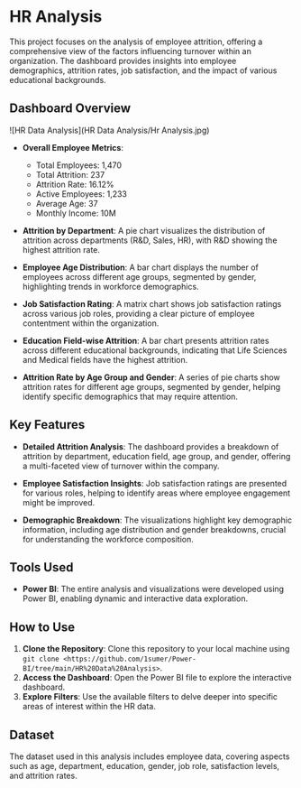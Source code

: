 # HR Analysis

This project focuses on the analysis of employee attrition, offering a comprehensive view of the factors influencing turnover within an organization. The dashboard provides insights into employee demographics, attrition rates, job satisfaction, and the impact of various educational backgrounds.

## Dashboard Overview

![HR Data Analysis](HR Data Analysis/Hr Analysis.jpg)

- **Overall Employee Metrics**: 
  - Total Employees: 1,470
  - Total Attrition: 237
  - Attrition Rate: 16.12%
  - Active Employees: 1,233
  - Average Age: 37
  - Monthly Income: 10M

- **Attrition by Department**: A pie chart visualizes the distribution of attrition across departments (R&D, Sales, HR), with R&D showing the highest attrition rate.

- **Employee Age Distribution**: A bar chart displays the number of employees across different age groups, segmented by gender, highlighting trends in workforce demographics.

- **Job Satisfaction Rating**: A matrix chart shows job satisfaction ratings across various job roles, providing a clear picture of employee contentment within the organization.

- **Education Field-wise Attrition**: A bar chart presents attrition rates across different educational backgrounds, indicating that Life Sciences and Medical fields have the highest attrition.

- **Attrition Rate by Age Group and Gender**: A series of pie charts show attrition rates for different age groups, segmented by gender, helping identify specific demographics that may require attention.

## Key Features

- **Detailed Attrition Analysis**: The dashboard provides a breakdown of attrition by department, education field, age group, and gender, offering a multi-faceted view of turnover within the company.

- **Employee Satisfaction Insights**: Job satisfaction ratings are presented for various roles, helping to identify areas where employee engagement might be improved.

- **Demographic Breakdown**: The visualizations highlight key demographic information, including age distribution and gender breakdowns, crucial for understanding the workforce composition.

## Tools Used

- **Power BI**: The entire analysis and visualizations were developed using Power BI, enabling dynamic and interactive data exploration.

## How to Use

1. **Clone the Repository**: Clone this repository to your local machine using `git clone <https://github.com/1sumer/Power-BI/tree/main/HR%20Data%20Analysis>`.
2. **Access the Dashboard**: Open the Power BI file to explore the interactive dashboard.
3. **Explore Filters**: Use the available filters to delve deeper into specific areas of interest within the HR data.

## Dataset

The dataset used in this analysis includes employee data, covering aspects such as age, department, education, gender, job role, satisfaction levels, and attrition rates.
